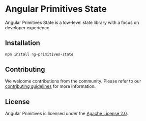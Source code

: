 # Angular Primitives State

Angular Primitives State is a low-level state library with a focus on developer experience.

## Installation

```bash
npm install ng-primitives-state
```

## Contributing

We welcome contributions from the community. Please refer to our [contributing guidelines](CONTRIBUTING.md) for more information.

## License

Angular Primitives is licensed under the [Apache License 2.0](LICENSE).
